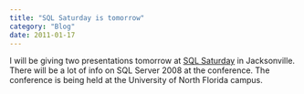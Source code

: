 ```yaml
---
title: "SQL Saturday is tomorrow"
category: "Blog"
date: 2011-01-17
---
```



I will be giving two presentations tomorrow at [SQL Saturday](http://www.sqlsaturday.com/eventhome.aspx?eventid=3) in Jacksonville. There will be a lot of info on SQL Server 2008 at the conference. The conference is being held at the University of North Florida campus.